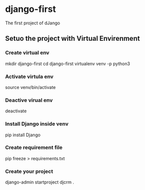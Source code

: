 # django-first
The first project of dJango

## Setuo the project with Virtual Envirenment

### Create virtual env
mkdir django-first
cd django-first
virtualenv venv -p python3

### Activate virtula env
source venv/bin/activate

### Deactive virual env
deactivate

### Install Django inside venv
pip install Django

### Create requirement file
pip freeze > requirements.txt

### Create your project
django-admin startproject djcrm .
